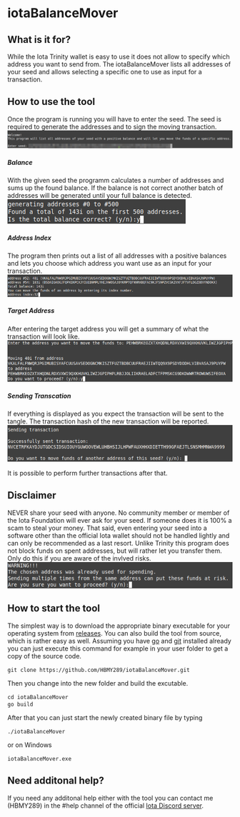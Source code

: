 # iotaBalanceMover


## What is it for?
While the Iota Trinity wallet is easy to use it does not allow to specify which address you want to send from.
The iotaBalanceMover lists all addresses of your seed and allows selecting a specific one to use as input for a transaction.


## How to use the tool
Once the program is running you will have to enter the seed. The seed is required to generate the addresses and to sign the moving transaction.
![](images/enter_seed.png)

##### Balance
With the given seed the programm calculates a number of addresses and sums up the found balance. If the balance is not correct another batch of addresses will be generated until your full balance is detected.
![](images/find_correct_balance.png)

##### Address Index
The program then prints out a list of all addresses with a positive balances and lets you choose which address you want use as an input for your transaction. 
![](images/select_address.png)

##### Target Address
After entering the target address you will get a summary of what the transaction will look like.
![](images/target_address_confirm.png)

##### Sending Transcation
If everything is displayed as you expect the transaction will be sent to the tangle. The transaction hash of the new transaction will be reported.
![](images/send_transaction.png)

It is possible to perform further transactions after that.


## Disclaimer
NEVER share your seed with anyone. No community member or member of the Iota Foundation will ever ask for your seed. If someone does it is 100% a scam to steal your money. That said, even entering your seed into a software other than the official Iota wallet should not be handled lightly and can only be recommended as a last resort.
Unlike Trinity this program does not block funds on spent addresses, but will rather let you transfer them. Only do this if you are aware of the invlved risks.
![](images/spent_address.png)


## How to start the tool
The simplest way is to download the appropriate binary executable for your operating system from [releases](https://github.com/HBMY289/iotaBalanceMover/releases). You can also build the tool from source, which is rather easy as well. Assuming you have [go](https://golang.org/doc/install) and [git](https://www.atlassian.com/git/tutorials/install-git) installed already you can just execute this command for example in your user folder to get a copy of the source code.
```
git clone https://github.com/HBMY289/iotaBalanceMover.git
```

Then you change into the new folder and build the excutable.
```
cd iotaBalanceMover
go build
```
After that you can just start the newly created binary file by typing
```
./iotaBalanceMover
```
or on Windows
```
iotaBalanceMover.exe
```

## Need additonal help?
If you need any additonal help either with the tool you can contact me (HBMY289) in the #help channel of the official [Iota Discord server](https://discord.iota.org/).

